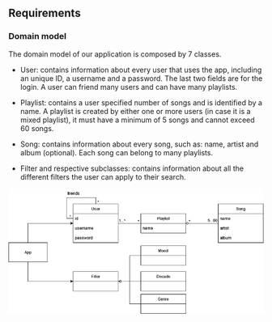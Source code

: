 
## Requirements


### Domain model

The domain model of our application is composed by 7 classes.

* User: contains information about every user that uses the app, including an unique ID, a username and a password. The last two fields are for the login. A user can friend many users and can have many playlists. 

* Playlist: contains a user specified number of songs and is identified by a name. A playlist is created by either one or more users  (in case it is a mixed playlist), it must have a minimum of 5 songs and cannot exceed 60 songs.


* Song: contains information about every song, such as: name, artist and album (optional). Each song can belong to many playlists.


* Filter and respective subclasses: contains information about all the different filters the user can apply to their search.


 <p align="center" justify="center">
  <img src="/images/domain_model.png"/>
</p>


